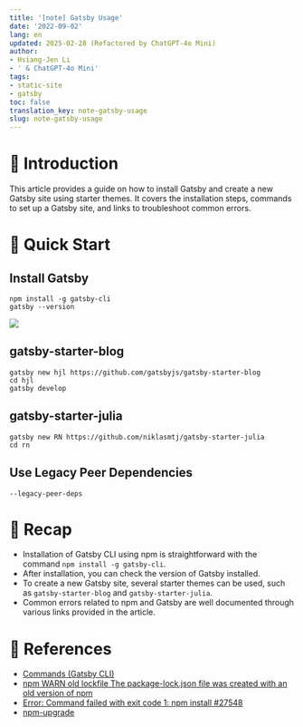 ```yaml
---
title: '[note] Gatsby Usage'
date: '2022-09-02'
lang: en
updated: 2025-02-28 (Refactored by ChatGPT-4o Mini)
author:
- Hsiang-Jen Li
- ' & ChatGPT-4o Mini'
tags:
- static-site
- gatsby
toc: false
translation_key: note-gatsby-usage
slug: note-gatsby-usage
---
```


# 📌 Introduction
This article provides a guide on how to install Gatsby and create a new Gatsby site using starter themes. It covers the installation steps, commands to set up a Gatsby site, and links to troubleshoot common errors.
<!-- more -->

# 🚀 Quick Start
## Install Gatsby
```shell=
npm install -g gatsby-cli
gatsby --version
```

![](https://i.imgur.com/GqF5btJ.png)

## gatsby-starter-blog
```shell=
gatsby new hjl https://github.com/gatsbyjs/gatsby-starter-blog
cd hjl
gatsby develop
```

## gatsby-starter-julia
```shell
gatsby new RN https://github.com/niklasmtj/gatsby-starter-julia
cd rn
```

## Use Legacy Peer Dependencies
```shell
--legacy-peer-deps
```

# 🔁 Recap
- Installation of Gatsby CLI using npm is straightforward with the command `npm install -g gatsby-cli`.
- After installation, you can check the version of Gatsby installed.
- To create a new Gatsby site, several starter themes can be used, such as `gatsby-starter-blog` and `gatsby-starter-julia`.
- Common errors related to npm and Gatsby are well documented through various links provided in the article.

# 🔗 References
- [Commands (Gatsby CLI)](https://www.gatsbyjs.com/docs/reference/gatsby-cli/)
- [npm WARN old lockfile The package-lock.json file was created with an old version of npm](https://stackoverflow.com/questions/68260784/npm-warn-old-lockfile-the-package-lock-json-file-was-created-with-an-old-version)
- [Error: Command failed with exit code 1: npm install #27548](https://github.com/gatsbyjs/gatsby/issues/27548)
- [npm-upgrade](https://www.npmjs.com/package/npm-upgrade)
